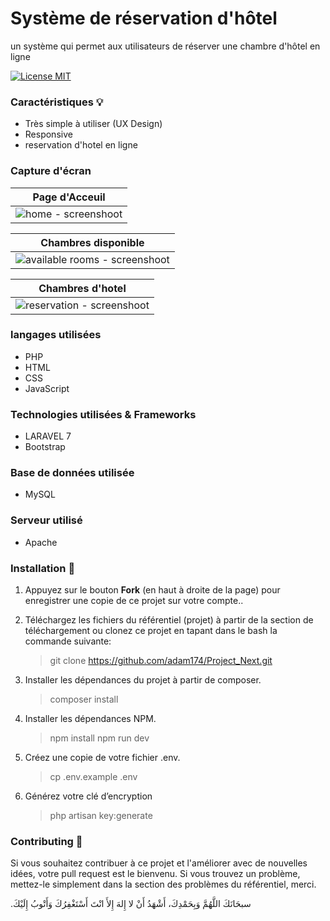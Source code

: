 # Système de réservation d'hôtel
un système qui permet aux utilisateurs de réserver une chambre d'hôtel en ligne

[![License MIT](https://poser.pugx.org/laravel/framework/license.svg)](LICENSE)

### Caractéristiques 💡
* Très simple à utiliser (UX Design)
* Responsive
* reservation d'hotel en ligne


### Capture d'écran
Page d'Acceuil           |
:--------------:|
![home - screenshoot](https://mhanni.dev/assets/Home-Royal-Hotel.png) |


Chambres disponible    |
:-----------------:|
![available rooms - screenshoot](https://mhanni.dev/assets/Create-reservation-Hotel-Manager.png) |

Chambres d'hotel       |
:----------------:|
![reservation - screenshoot](https://mhanni.dev/assets/rooms-Royal-Hotel.png) |

### langages utilisées
* PHP
* HTML
* CSS
* JavaScript

### Technologies utilisées & Frameworks
* LARAVEL 7
* Bootstrap

### Base de données utilisée
* MySQL

### Serveur utilisé
* Apache

### Installation 🔌
1. Appuyez sur le bouton **Fork** (en haut à droite de la page) pour enregistrer une copie de ce projet sur votre compte..
2. Téléchargez les fichiers du référentiel (projet) à partir de la section de téléchargement ou clonez ce projet en tapant dans le bash la commande suivante:

   > git clone https://github.com/adam174/Project_Next.git
3. Installer les dépendances du projet à partir de composer.
   > composer install
4. Installer les dépendances NPM.
   > npm install
   > npm run dev
5. Créez une copie de votre fichier .env.
   > cp .env.example .env
6. Générez votre clé d’encryption
   > php artisan key:generate

### Contributing 🔧
Si vous souhaitez contribuer à ce projet et l'améliorer avec de nouvelles idées, votre pull request est le bienvenu.
Si vous trouvez un problème, mettez-le simplement dans la section des problèmes du référentiel, merci.

.سبحَانَكَ اللَّهُمَّ وَبِحَمْدِكَ، أَشْهَدُ أَنْ لا إِلهَ إِلأَ انْتَ أَسْتَغْفِرُكَ وَأَتْوبُ إِلَيْكَ

